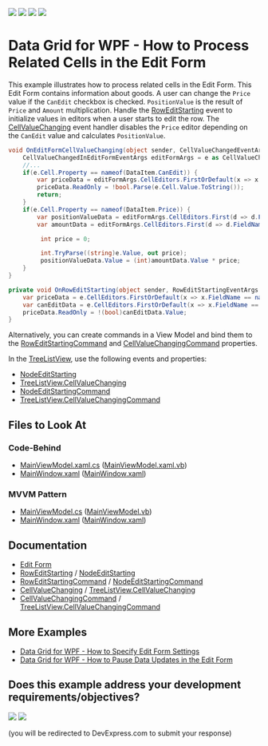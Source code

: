<!-- default badges list -->
![](https://img.shields.io/endpoint?url=https://codecentral.devexpress.com/api/v1/VersionRange/393277465/24.2.1%2B)
[![](https://img.shields.io/badge/Open_in_DevExpress_Support_Center-FF7200?style=flat-square&logo=DevExpress&logoColor=white)](https://supportcenter.devexpress.com/ticket/details/T1037808)
[![](https://img.shields.io/badge/📖_How_to_use_DevExpress_Examples-e9f6fc?style=flat-square)](https://docs.devexpress.com/GeneralInformation/403183)
[![](https://img.shields.io/badge/💬_Leave_Feedback-feecdd?style=flat-square)](#does-this-example-address-your-development-requirementsobjectives)
<!-- default badges end -->
# Data Grid for WPF - How to Process Related Cells in the Edit Form

This example illustrates how to process related cells in the Edit Form. This Edit Form contains information about goods. A user can change the `Price` value if the `CanEdit` checkbox is checked. `PositionValue` is the result of `Price` and `Amount` multiplication. Handle the [RowEditStarting](https://docs.devexpress.com/WPF/DevExpress.Xpf.Grid.TableView.RowEditStarting) event to initialize values in editors when a user starts to edit the row. The [CellValueChanging](https://docs.devexpress.com/WPF/DevExpress.Xpf.Grid.GridViewBase.CellValueChanging) event handler disables the `Price` editor depending on the `CanEdit` value and calculates `PositionValue`. 

```cs
void OnEditFormCellValueChanging(object sender, CellValueChangedEventArgs e) {
    CellValueChangedInEditFormEventArgs editFormArgs = e as CellValueChangedInEditFormEventArgs;
    //...
    if(e.Cell.Property == nameof(DataItem.CanEdit)) {
        var priceData = editFormArgs.CellEditors.FirstOrDefault(x => x.FieldName == nameof(DataItem.Price));
        priceData.ReadOnly = !bool.Parse(e.Cell.Value.ToString());
        return;     
    }
    if(e.Cell.Property == nameof(DataItem.Price)) {
        var positionValueData = editFormArgs.CellEditors.First(d => d.FieldName == nameof(DataItem.PositionValue));
        var amountData = editFormArgs.CellEditors.First(d => d.FieldName == nameof(DataItem.Amount));

         int price = 0;

         int.TryParse((string)e.Value, out price);
         positionValueData.Value = (int)amountData.Value * price;
    }
}

private void OnRowEditStarting(object sender, RowEditStartingEventArgs e) {
    var priceData = e.CellEditors.FirstOrDefault(x => x.FieldName == nameof(DataItem.Price));
    var canEditData = e.CellEditors.FirstOrDefault(x => x.FieldName == nameof(DataItem.CanEdit));
    priceData.ReadOnly = !(bool)canEditData.Value;
}

```

Alternatively, you can create commands in a View Model and bind them to the [RowEditStartingCommand](https://docs.devexpress.com/WPF/DevExpress.Xpf.Grid.TableView.RowEditStartingCommand) and [CellValueChangingCommand](https://docs.devexpress.com/WPF/DevExpress.Xpf.Grid.GridViewBase.CellValueChangingCommand) properties.

In the [TreeListView](https://docs.devexpress.com/WPF/DevExpress.Xpf.Grid.TreeListView), use the following events and properties: 
- [NodeEditStarting](https://docs.devexpress.com/WPF/DevExpress.Xpf.Grid.TreeListView.NodeEditStarting)
- [TreeListView.CellValueChanging](https://docs.devexpress.com/WPF/DevExpress.Xpf.Grid.TreeListView.CellValueChanging)
- [NodeEditStartingCommand](https://docs.devexpress.com/WPF/DevExpress.Xpf.Grid.TreeListView.NodeEditStartingCommand)
- [TreeListView.CellValueChangingCommand](https://docs.devexpress.com/WPF/DevExpress.Xpf.Grid.TreeListView.CellValueChangingCommand)

<!-- default file list -->

## Files to Look At

### Code-Behind
- [MainViewModel.xaml.cs](./CS/SynchronizeEditValuesInEditForm_CodeBehind/MainWindow.xaml.cs#L34-L55) ([MainViewModel.xaml.vb](./VB/SynchronizeEditValuesInEditForm_CodeBehind/MainWindow.xaml.vb#L42-L61))
- [MainWindow.xaml](./CS/SynchronizeEditValuesInEditForm_CodeBehind/MainWindow.xaml#L19) ([MainWindow.xaml](./VB/SynchronizeEditValuesInEditForm_CodeBehind/MainWindow.xaml#L19))

### MVVM Pattern
- [MainViewModel.cs](./CS/SynchronizeEditValuesInEditForm_MVVM/MainViewModel.cs#L38-L60) ([MainViewModel.vb](./VB/SynchronizeEditValuesInEditForm_MVVM/MainViewModel.vb#L45-L65))
- [MainWindow.xaml](./CS/SynchronizeEditValuesInEditForm_MVVM/MainWindow.xaml#L22) ([MainWindow.xaml](./VB/SynchronizeEditValuesInEditForm_MVVM/MainWindow.xaml#L22))

<!-- default file list end -->

## Documentation

- [Edit Form](https://docs.devexpress.com/WPF/403491/controls-and-libraries/data-grid/data-editing-and-validation/modify-cell-values/edit-form)
- [RowEditStarting](https://docs.devexpress.com/WPF/DevExpress.Xpf.Grid.TableView.RowEditStarting) / [NodeEditStarting](https://docs.devexpress.com/WPF/DevExpress.Xpf.Grid.TreeListView.NodeEditStarting)
- [RowEditStartingCommand](https://docs.devexpress.com/WPF/DevExpress.Xpf.Grid.TableView.RowEditStartingCommand) / [NodeEditStartingCommand](https://docs.devexpress.com/WPF/DevExpress.Xpf.Grid.TreeListView.NodeEditStartingCommand)
- [CellValueChanging](https://docs.devexpress.com/WPF/DevExpress.Xpf.Grid.GridViewBase.CellValueChanging) / [TreeListView.CellValueChanging](https://docs.devexpress.com/WPF/DevExpress.Xpf.Grid.TreeListView.CellValueChanging)
- [CellValueChangingCommand](https://docs.devexpress.com/WPF/DevExpress.Xpf.Grid.GridViewBase.CellValueChangingCommand) / [TreeListView.CellValueChangingCommand](https://docs.devexpress.com/WPF/DevExpress.Xpf.Grid.TreeListView.CellValueChangingCommand)

## More Examples
- [Data Grid for WPF - How to Specify Edit Form Settings](https://github.com/DevExpress-Examples/wpf-data-grid-specify-edit-form-settings)
- [Data Grid for WPF - How to Pause Data Updates in the Edit Form](https://github.com/DevExpress-Examples/wpf-data-grid-edit-form-pause-updates)
<!-- feedback -->
## Does this example address your development requirements/objectives?

[<img src="https://www.devexpress.com/support/examples/i/yes-button.svg"/>](https://www.devexpress.com/support/examples/survey.xml?utm_source=github&utm_campaign=wpf-data-grid-edit-form-related-cells&~~~was_helpful=yes) [<img src="https://www.devexpress.com/support/examples/i/no-button.svg"/>](https://www.devexpress.com/support/examples/survey.xml?utm_source=github&utm_campaign=wpf-data-grid-edit-form-related-cells&~~~was_helpful=no)

(you will be redirected to DevExpress.com to submit your response)
<!-- feedback end -->
